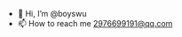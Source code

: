 - 👋 Hi, I’m @boyswu
- 📫 How to reach me 2976699191@qq.com
<!---
boyswu/boyswu is a ✨ special ✨ repository because its `README.md` (this file) appears on your GitHub profile.
You can click the Preview link to take a look at your changes.
--->
